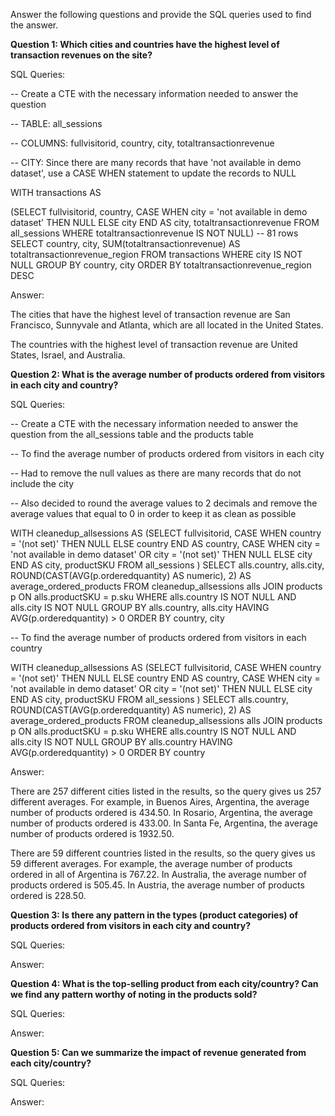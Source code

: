 Answer the following questions and provide the SQL queries used to find the answer.

    
**Question 1: Which cities and countries have the highest level of transaction revenues on the site?**


SQL Queries:

-- Create a CTE with the necessary information needed to answer the question

-- TABLE: all_sessions 

-- COLUMNS: fullvisitorid, country, city, totaltransactionrevenue

-- CITY: Since there are many records that have 'not available in demo dataset', use a CASE WHEN statement to update the records to NULL


WITH transactions AS

(SELECT 
	fullvisitorid, 
	country, 
 	CASE WHEN
 	city = 'not available in demo dataset' 	THEN NULL
	ELSE city
 	END AS city, 
	totaltransactionrevenue
FROM all_sessions
WHERE totaltransactionrevenue IS NOT NULL)
-- 81 rows
SELECT country, city, SUM(totaltransactionrevenue) AS totaltransactionrevenue_region
FROM transactions
WHERE city IS NOT NULL
GROUP BY country, city
ORDER BY totaltransactionrevenue_region DESC

Answer:

The cities that have the highest level of transaction revenue are San Francisco, Sunnyvale and Atlanta, which are all located in the United States.

The countries with the highest level of transaction revenue are United States, Israel, and Australia.


**Question 2: What is the average number of products ordered from visitors in each city and country?**


SQL Queries:

-- Create a CTE with the necessary information needed to answer the question from the all_sessions table and the products table

-- To find the average number of products ordered from visitors in each city

-- Had to remove the null values as there are many records that do not include the city

-- Also decided to round the average values to 2 decimals and remove the average values that equal to 0 in order to keep it as clean as possible


WITH cleanedup_allsessions AS
(SELECT
	fullvisitorid,
	CASE WHEN country = '(not set)' 
 	THEN NULL
	ELSE country
	END AS country, 
	CASE WHEN city = 'not available in demo dataset' OR city = '(not set)' 
	THEN NULL
	ELSE city
	END AS city, 
	productSKU
 FROM all_sessions
)
SELECT 
	alls.country, 
	alls.city, 
	ROUND(CAST(AVG(p.orderedquantity) AS numeric), 2) AS average_ordered_products
FROM cleanedup_allsessions alls
JOIN products p ON alls.productSKU = p.sku
WHERE alls.country IS NOT NULL 
AND alls.city IS NOT NULL
GROUP BY alls.country, alls.city
HAVING AVG(p.orderedquantity) > 0
ORDER BY country, city


-- To find the average number of products ordered from visitors in each country


WITH cleanedup_allsessions AS
(SELECT
	fullvisitorid,
	CASE WHEN country = '(not set)' 
 	THEN NULL
	ELSE country
	END AS country, 
	CASE WHEN city = 'not available in demo dataset' OR city = '(not set)' 
	THEN NULL
	ELSE city
	END AS city, 
	productSKU
 FROM all_sessions
)
SELECT 
	alls.country, 
	ROUND(CAST(AVG(p.orderedquantity) AS numeric), 2) AS average_ordered_products
FROM cleanedup_allsessions alls
JOIN products p ON alls.productSKU = p.sku
WHERE alls.country IS NOT NULL 
AND alls.city IS NOT NULL
GROUP BY alls.country
HAVING AVG(p.orderedquantity) > 0
ORDER BY country


Answer:

There are 257 different cities listed in the results, so the query gives us 257 different averages. For example, in Buenos Aires, Argentina, the average number of products ordered is 434.50.
In Rosario, Argentina, the average number of products ordered is 433.00. In Santa Fe, Argentina, the average number of products ordered is 1932.50.

There are 59 different countries listed in the results, so the query gives us 59 different averages. For example, the average number of products ordered in all of Argentina is 767.22. In Australia, the average number of products ordered is 505.45. In Austria, the average number of products ordered is 228.50.




**Question 3: Is there any pattern in the types (product categories) of products ordered from visitors in each city and country?**


SQL Queries:



Answer:





**Question 4: What is the top-selling product from each city/country? Can we find any pattern worthy of noting in the products sold?**


SQL Queries:



Answer:





**Question 5: Can we summarize the impact of revenue generated from each city/country?**

SQL Queries:



Answer:







